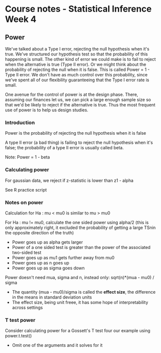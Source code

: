 # Course notes - Statistical Inference Week 4

## Power

We've talked about a Type I error, rejecting the null hypothesis when it's true. We've structured our hypothesis test so that the probability of this happening is small. The other kind of error we could make is to fail to reject when the alternative is true (Type II error). Or we might think about the probability of rejecting the null when it is false. This is called Power = 1 - Type II error. We don't have as much control over this probability, since we've spent all of our flexibility guaranteeing that the Type I error rate is small.

One avenue for the control of power is at the design phase. There, assuming our finances let us, we can pick a large enough sample size so that we'd be likely to reject if the alternative is true. Thus the most frequent use of power is to help us design studies.

### Introduction

Power is the probability of rejecting the null hypothesis when it is false

A type II error (a bad thing) is failing to reject the null hypothesis when it's false; the probability of a type II error is usually called beta.

Note: Power = 1 - beta

### Calculating power

For gaussian data, we reject if z-statistic is lower than z1 - alpha

See R practice script

### Notes on power

Calculation for Ha : mu < mu0 is similar to mu > mu0

For Ha : mu != mu0, calculate the one sided power using alpha/2 (this is only approximately right, it excluded the probability of getting a large TSnin the opposite direction of the truth)

- Power goes up as alpha gets larger
- Power of a one sided test is greater than the power of the associated two-sided test
- Power goes up as mu1 gets further away from mu0
- Power goes up as n goes up
- Power goes up as sigma goes down

Power doesn't need mua, sigma and n, instead only:
sqrt(n)*(mua - mu0) / sigma
- The quantity (mua - mu0)/sigma is called the **effect size**, the difference in the means in standard deviation units
- The effect size, being unit freee, it has some hope of interpretability across settings

### T test power

Consider calculating power for a Gossett's T test four our example using power.t.test()
- Omit one of the arguments and it solves for it
